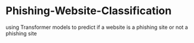 # Phishing-Website-Classification
using Transformer models to predict if a website is a phishing site or not a phishing site

